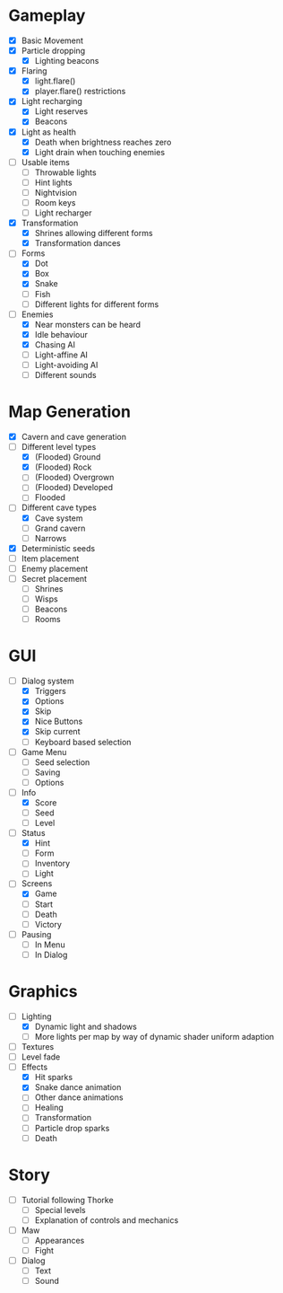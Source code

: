 # Gameplay
- [x] Basic Movement
- [x] Particle dropping
    - [x] Lighting beacons
- [x] Flaring
    - [x] light.flare()
    - [x] player.flare() restrictions
- [x] Light recharging
    - [x] Light reserves
    - [x] Beacons
- [x] Light as health
    - [x] Death when brightness reaches zero
    - [x] Light drain when touching enemies
- [ ] Usable items
    - [ ] Throwable lights
    - [ ] Hint lights
    - [ ] Nightvision
    - [ ] Room keys
    - [ ] Light recharger
- [x] Transformation
    - [x] Shrines allowing different forms
    - [x] Transformation dances
- [ ] Forms
    - [x] Dot
    - [x] Box
    - [x] Snake
    - [ ] Fish
    - [ ] Different lights for different forms
- [ ] Enemies
    - [x] Near monsters can be heard
    - [x] Idle behaviour
    - [x] Chasing AI
    - [ ] Light-affine AI
    - [ ] Light-avoiding AI
    - [ ] Different sounds

# Map Generation
- [x] Cavern and cave generation
- [ ] Different level types
    - [x] (Flooded) Ground
    - [x] (Flooded) Rock
    - [ ] (Flooded) Overgrown
    - [ ] (Flooded) Developed
    - [ ] Flooded
- [ ] Different cave types
    - [x] Cave system
    - [ ] Grand cavern
    - [ ] Narrows
- [x] Deterministic seeds
- [ ] Item placement
- [ ] Enemy placement
- [ ] Secret placement
    - [ ] Shrines
    - [ ] Wisps
    - [ ] Beacons
    - [ ] Rooms

# GUI
- [ ] Dialog system
    - [x] Triggers
    - [x] Options
    - [x] Skip
    - [x] Nice Buttons
    - [x] Skip current
    - [ ] Keyboard based selection
- [ ] Game Menu
    - [ ] Seed selection
    - [ ] Saving
    - [ ] Options
- [ ] Info
    - [x] Score
    - [ ] Seed
    - [ ] Level
- [ ] Status
    - [x] Hint
    - [ ] Form
    - [ ] Inventory
    - [ ] Light
- [ ] Screens
    - [x] Game
    - [ ] Start
    - [ ] Death
    - [ ] Victory
- [ ] Pausing
    - [ ] In Menu
    - [ ] In Dialog

# Graphics
- [ ] Lighting
    - [x] Dynamic light and shadows
    - [ ] More lights per map by way of dynamic shader uniform adaption
- [ ] Textures
- [ ] Level fade
- [ ] Effects
    - [x] Hit sparks
    - [x] Snake dance animation
    - [ ] Other dance animations
    - [ ] Healing
    - [ ] Transformation
    - [ ] Particle drop sparks
    - [ ] Death

# Story
- [ ] Tutorial following Thorke
    - [ ] Special levels
    - [ ] Explanation of controls and mechanics
- [ ] Maw
    - [ ] Appearances
    - [ ] Fight
- [ ] Dialog
    - [ ] Text
    - [ ] Sound
